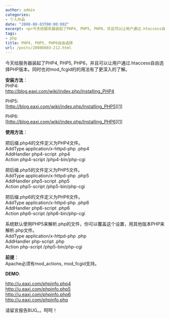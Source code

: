 ```yaml
---
author: admin
categories:
- 个人作品
date: "2008-08-03T00:00:00Z"
excerpt: <p>今天给服务器装起了PHP4, PHP5, PHP6，并且可以让用户通过.htaccess自由选择PHP版本。同时也对mod_fcgid的的用法有了更深入的了解。</p>
tags:
- php
title: PHP4, PHP5, PHP6自由选择
url: /posts/20080803-212.html
---
```

今天给服务器装起了PHP4, PHP5, PHP6，并且可以让用户通过.htaccess自由选择PHP版本。同时也对mod_fcgid的的用法有了更深入的了解。

**安装方法**：  
PHP4:   
<http://blog.eaxi.com/wiki/index.php/Installing_PHP4>

PHP5:  
[http://blog.eaxi.com/wiki/index.php/Installing_PHP5][1]

PHP6:  
[http://blog.eaxi.com/wiki/index.php/Installing_PHP6][1]

**使用方法**：

把后缀.php4的文件定义为PHP4文件。  
AddType application/x-httpd-php .php4  
AddHandler php4-script .php4  
Action php4-script /php4-bin/php-cgi

把后缀.php5的文件定义为PHP5文件。  
AddType application/x-httpd-php .php5  
AddHandler php5-script .php5  
Action php5-script /php5-bin/php-cgi

把后缀.php6的文件定义为PHP6文件。  
AddType application/x-httpd-php .php6  
AddHandler php6-script .php6  
Action php6-script /php6-bin/php-cgi

系统默认使用PHP5来解析.php的文件，你可以覆盖这个设置，用其他版本PHP来解析.php文件。  
AddType application/x-httpd-php .php  
AddHandler php-script .php  
Action php-script /php5-bin/php-cgi

**前提**：  
Apache必须有mod\_actions, mod\_fcgid支持。

**DEMO**:

<http://u.eaxi.com/phpinfo.php4>  
<http://u.eaxi.com/phpinfo.php5>  
<http://u.eaxi.com/phpinfo.php6>  
<http://u.eaxi.com/phpinfo.php>

请留言报告BUG。。呵呵！

 [1]: http://blog.eaxi.com/wiki/index.php/Installing_PHP4